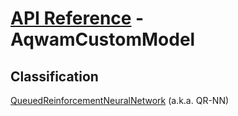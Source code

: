 # [API Reference](../API.md) - AqwamCustomModel

## Classification

[QueuedReinforcementNeuralNetwork](AqwamCustomModels/QueuedReinforcementNeuralNetwork.md) (a.k.a. QR-NN)
